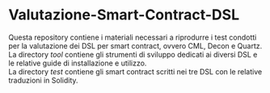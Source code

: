 # Valutazione-Smart-Contract-DSL
Questa repository contiene i materiali necessari a riprodurre i test condotti per la valutazione dei DSL per smart contract, ovvero CML, Decon e Quartz.<br>
La directory *tool* contiene gli strumenti di sviluppo dedicati ai diversi DSL e le relative guide di installazione e utilizzo.<br>
La directory *test* contiene gli smart contract scritti nei tre DSL con le relative traduzioni in Solidity.<br>
